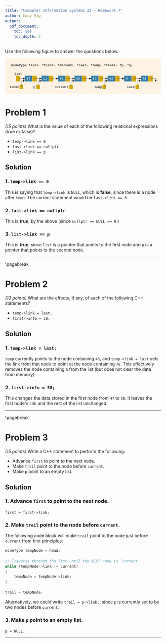 ```yaml
---
title: "Computer Information Systems 23 - Homework 7"
author: Cody Vig
output:
  pdf_document:
    toc: yes
    toc_depth: 3
---
```


Use the following figure to answer the questions below.

![Homework 7 Linked List](linked-list.png)


# Problem 1

*(15 points)* What is the value of each of the following relational expressions (true or false)?

* `temp->link == 0`
* `last->link == nullptr`
* `list->link == p`

## Solution

### 1. `temp->link == 0`

This is saying that `temp->link` is `NULL`, which is **false**, since there is a node after `temp`. The correct statement would be `last->link == 0`.

### 2. `last->link == nullptr`

This is **true**, by the above (since `nullptr == NULL == 0`.)

### 3. `list->link == p`

This is **true**, since `list` is a pointer that points to the first node and `p` is a pointer that points to the second node.

---

\pagebreak
# Problem 2

*(10 points)* What are the effects, if any, of each of the following C++ statements?

* `temp->link = last;`
* `first->info = 58;`

## Solution

### 1. `temp->link = last;`

`temp` currently points to the node containing `46`, and `temp->link = last` sets the link from that node to point at the node containing `78`. This effectively removes the node containing `5` from the list (but does not clear the data from memory).

### 2. `first->info = 58;`

This changes the data stored in the first node from `47` to `58`. It leaves the first node's link and the rest of the list unchanged.

---

\pagebreak
# Problem 3

*(15 points)* Write a C++ statement to perform the following:

* Advance `first` to point to the next node.
* Make `trail` point to the node before `current`.
* Make `p` point to an empty list.

## Solution

### 1. Advance `first` to point to the next node. 

`first = first->link;`

### 2. Make `trail` point to the node before `current`.

The following code block will make `trail` point to the node just before `current` from first principles:

```cpp
nodeType tempNode = head;

// Traverse through the list until the NEXT node is `current`
while (tempNode->link != current)
{ 
    tempNode = tempNode->link;
}

trail = tempNode;
```

Alternatively, we could write `trail = p->link;`, since `p` is currently set to be two nodes before `current`.

### 3. Make `p` point to an empty list.

`p = NULL;`

---
